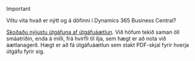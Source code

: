 > [!IMPORTANT]
>
> Viltu vita hvað er nýtt og á döfinni í Dynamics 365 Business Central?
>
> [Skoðaðu nýjustu útgáfuna af útgáfuáætlun](/dynamics365/release-plans/index). Við höfum tekið saman öll smáatriðin, enda á milli, frá hvirfli til ilja, sem hægt er að nota við áætlanagerð. Hægt er að fá útgáfuáætlun sem stakt PDF-skjal fyrir hverja útgáfu fyrir sig.  
